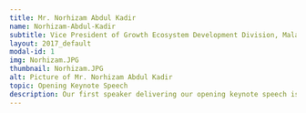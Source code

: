 ```yaml
---
title: Mr. Norhizam Abdul Kadir
name: Norhizam-Abdul-Kadir
subtitle: Vice President of Growth Ecosystem Development Division, Malaysia Digital Economy Corporation (MDEC)
layout: 2017_default
modal-id: 1
img: Norhizam.JPG
thumbnail: Norhizam.JPG
alt: Picture of Mr. Norhizam Abdul Kadir
topic: Opening Keynote Speech
description: Our first speaker delivering our opening keynote speech is Mr. Norhizam Abdul Kadir, the Vice President of Growth Ecosystem Development Division, Malaysia Digital Economy Corporation (MDEC).<br><br>Mr. Norhizam Abdul Kadir (or Hizam) brings with him over 15 years’ worth of experience in multi-market IT and energy industries across Asia Pacific. He has strong experiences in corporate marketing, end-customer sales, business development, communications and channel marketing and enablement. His last employment was as the Director of South East Asia for Ballard Power Systems. <br><br> He was with Intel for a period of 12 years, starting with his role as the group communication manager for Intel South East Asia. Mr. Hizam was also in Microsoft Malaysia as Partner Marketing Lead in 2010 before re-joining Intel Indonesia as Marketing Director.
---
```

